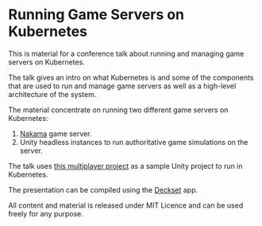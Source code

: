 # Running Game Servers on Kubernetes

This is material for a conference talk about running and managing game servers on Kubernetes.

The talk gives an intro on what Kubernetes is and some of the components that are used to run and manage game servers as well as a high-level architecture of the system.

The material concentrate on running two different game servers on Kubernetes:

1. [Nakama](https://github.com/heroiclabs/nakama) game server.
2. Unity headless instances to run authoritative game simulations on the server.

The talk uses [this multiplayer project](https://github.com/JoaoBorks/unity-fastpacedmultiplayer) as a sample Unity project to run in Kubernetes.

The presentation can be compiled using the [Deckset](https://www.decksetapp.com) app.

All content and material is released under MIT Licence and can be used freely for any purpose.
